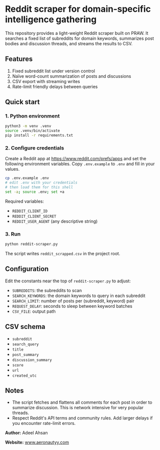 # Reddit scraper for domain-specific intelligence gathering

This repository provides a light-weight Reddit scraper built on PRAW. It searches a fixed list of subreddits for domain keywords, summarizes post bodies and discussion threads, and streams the results to CSV.

## Features

1. Fixed subreddit list under version control
2. Naïve word-count summarization of posts and discussions
3. CSV export with streaming writes
4. Rate-limit friendly delays between queries

## Quick start

### 1. Python environment

```bash
python3 -m venv .venv
source .venv/bin/activate
pip install -r requirements.txt
```

### 2. Configure credentials

Create a Reddit app at https://www.reddit.com/prefs/apps and set the following environment variables. Copy `.env.example` to `.env` and fill in your values.

```bash
cp .env.example .env
# edit .env with your credentials
# then load them for this shell
set -a; source .env; set +a
```

Required variables:
- `REDDIT_CLIENT_ID`
- `REDDIT_CLIENT_SECRET`
- `REDDIT_USER_AGENT` (any descriptive string)

### 3. Run

```bash
python reddit-scraper.py
```

The script writes `reddit_scrapped.csv` in the project root.

## Configuration

Edit the constants near the top of `reddit-scraper.py` to adjust:

- `SUBREDDITS`: the subreddits to scan
- `SEARCH_KEYWORDS`: the domain keywords to query in each subreddit
- `SEARCH_LIMIT`: number of posts per (subreddit, keyword) pair
- `REQUEST_DELAY`: seconds to sleep between keyword batches
- `CSV_FILE`: output path

## CSV schema

- `subreddit`
- `search_query`
- `title`
- `post_summary`
- `discussion_summary`
- `score`
- `url`
- `created_utc`

## Notes

- The script fetches and flattens all comments for each post in order to summarize discussion. This is network intensive for very popular threads.
- Respect Reddit's API terms and community rules. Add larger delays if you encounter rate-limit errors.

**Author:** Adeel Ahsan

**Website:** www.aeronautyy.com
